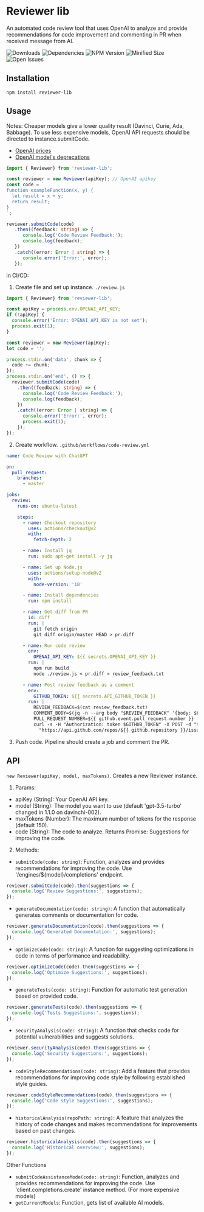 # Reviewer lib
An automated code review tool that uses OpenAI to analyze and provide 
recommendations for code improvement and commenting in PR when received message from AI.

[//]: # (![Forks]&#40;https://img.shields.io/github/forks/JuliettKhar/reviewer-lib&#41;)
[//]: # (![Stars]&#40;https://img.shields.io/github/stars/JuliettKhar/reviewer-lib&#41;)
[//]: # (![Coverage]&#40;https://img.shields.io/codecov/c/github/JuliettKhar/reviewer-lib&#41;)
[//]: # (![Build Status]&#40;https://img.shields.io/github/actions/workflow/status/JuliettKhar/reviewer-lib/deploy.yml&#41;)
![Downloads](https://img.shields.io/npm/dt/reviewer-lib)
![Dependencies](https://img.shields.io/librariesio/release/npm/reviewer-lib)
![NPM Version](https://img.shields.io/npm/v/reviewer-lib)
![Minified Size](https://img.shields.io/bundlephobia/min/reviewer-lib)
![Open Issues](https://img.shields.io/github/issues/JuliettKhar/reviewer-lib)

 

## Installation
```shell
npm install reviewer-lib
```
## Usage
Notes: Cheaper models give a lower quality result (Davinci, Curie, Ada, Babbage).
To use less expensive models, OpenAI API requests should be directed to instance.submitCode.
- [OpenAI prices](https://openai.com/api/pricing/)
- [OpenAI model's deprecations](https://platform.openai.com/docs/deprecations)
```typescript
import { Reviewer} from 'reviewer-lib';

const reviewer = new Reviewer(apiKey); // OpenAI apikey
const code = `
function exampleFunction(x, y) {
  let result = x + y;
  return result;
}
`;

reviewer.submitCode(code)
   .then((feedback: string) => {
      console.log('Code Review Feedback:');
      console.log(feedback);
   })
   .catch((error: Error | string) => {
      console.error('Error:', error);
   });
```

in CI/CD:
1. Create file and set up instance. `./review.js`
```typescript
import { Reviewer} from 'reviewer-lib';

const apiKey = process.env.OPENAI_API_KEY;
if (!apiKey) {
  console.error('Error: OPENAI_API_KEY is not set');
  process.exit(1);
}

const reviewer = new Reviewer(apiKey);
let code = '';

process.stdin.on('data', chunk => {
  code += chunk;
});
process.stdin.on('end', () => {
  reviewer.submitCode(code)
    .then((feedback: string) => {
      console.log('Code Review Feedback:');
      console.log(feedback);
    })
    .catch((error: Error | string) => {
      console.error('Error:', error);
      process.exit(1);
    });
});
```
2. Create workflow. `.github/workflows/code-review.yml`
```yaml
name: Code Review with ChatGPT

on:
  pull_request:
    branches:
      - master

jobs:
  review:
    runs-on: ubuntu-latest

    steps:
      - name: Checkout repository
        uses: actions/checkout@v2
        with:
          fetch-depth: 2

      - name: Install jq
        run: sudo apt-get install -y jq

      - name: Set up Node.js
        uses: actions/setup-node@v2
        with:
          node-version: '18'

      - name: Install dependencies
        run: npm install

      - name: Get diff from PR
        id: diff
        run: |
          git fetch origin
          git diff origin/master HEAD > pr.diff

      - name: Run code review
        env:
          OPENAI_API_KEY: ${{ secrets.OPENAI_API_KEY }}
        run: |
          npm run build
          node ./review.js < pr.diff > review_feedback.txt

      - name: Post review feedback as a comment
        env:
          GITHUB_TOKEN: ${{ secrets.API_GITHUB_TOKEN }}
        run: |
          REVIEW_FEEDBACK=$(cat review_feedback.txt)
          COMMENT_BODY=$(jq -n --arg body "$REVIEW_FEEDBACK" '{body: $body}')
          PULL_REQUEST_NUMBER=${{ github.event.pull_request.number }}
          curl -s -H "Authorization: token $GITHUB_TOKEN" -X POST -d "$COMMENT_BODY" \
            "https://api.github.com/repos/${{ github.repository }}/issues/$PULL_REQUEST_NUMBER/comments"

```
3. Push code. Pipeline should create a job and comment the PR.

## API
`new Reviewer(apiKey, model, maxTokens)`. Creates a new Reviewer instance.
1. Params:
- apiKey (String): Your OpenAI API key.
- model (String): The model you want to use (default 'gpt-3.5-turbo' changed in 1.1.0 on davinchi-002).
- maxTokens (Number): The maximum number of tokens for the response (default 150).
- code (String): The code to analyze. Returns Promise<String>: Suggestions for improving the code.
2. Methods:
- `submitCode(code: string)`: Function, analyzes and provides recommendations for improving the code. Use '/engines/${model}/completions' endpoint.
```typescript
reviewer.submitCode(code).then(suggestions => {
  console.log('Review Suggestions:', suggestions);
});
```
- `generateDocumentation(code: string)`: A function that automatically generates comments or documentation for code.
```typescript
reviewer.generateDocumentation(code).then(suggestions => {
  console.log('Generated Documentation:', suggestions);
});
```
- `optimizeCode(code: string)`: A function for suggesting optimizations in code in terms of performance and readability.
```typescript
reviewer.optimizeCode(code).then(suggestions => {
  console.log('Optimize Suggestions:', suggestions);
});
```
- `generateTests(code: string)`: Function for automatic test generation based on provided code.
```typescript
reviewer.generateTests(code).then(suggestions => {
  console.log('Tests Suggestions:', suggestions);
});
```
- `securityAnalysis(code: string)`: A function that checks code for potential vulnerabilities and suggests solutions.
```typescript
reviewer.securityAnalysis(code).then(suggestions => {
  console.log('Security Suggestions:', suggestions);
});
```
- `codeStyleRecommendations(code: string)`: Add a feature that provides recommendations for improving code style by following established style guides.
```typescript
reviewer.codeStyleRecommendations(code).then(suggestions => {
  console.log('Code style Suggestions:', suggestions);
});
```
- `historicalAnalysis(repoPath: string)`: A feature that analyzes the history of code changes and makes recommendations for improvements based on past changes.
```typescript
reviewer.historicalAnalysis(code).then(suggestions => {
  console.log('Historical overview:', suggestions);
});
```
Other Functions
- `submitCodeAssistanceMode(code: string)`: Function, analyzes and provides recommendations for improving the code. Use 'client.completions.create' instance method. (For more expensive models)
- `getCurrentModels`: Function, gets list of available AI models.
